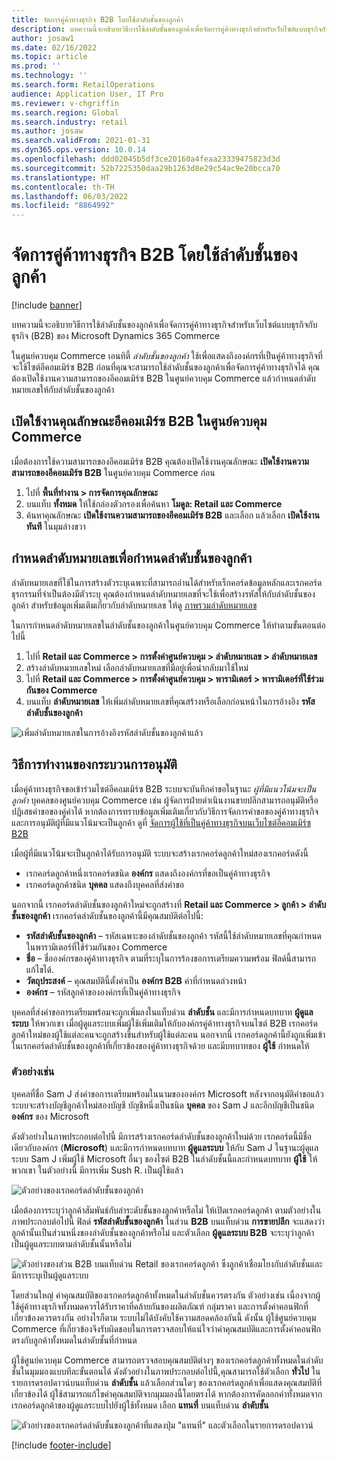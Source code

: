 ```yaml
---
title: จัดการคู่ค้าทางธุรกิจ B2B โดยใช้ลำดับชั้นของลูกค้า
description: บทความนี้จะอธิบายวิธีการใช้ลำดับชั้นของลูกค้าเพื่อจัดการคู่ค้าทางธุรกิจสำหรับเว็บไซต์แบบธุรกิจกับธุรกิจ (B2B) ของ Microsoft Dynamics 365 Commerce
author: josaw1
ms.date: 02/16/2022
ms.topic: article
ms.prod: ''
ms.technology: ''
ms.search.form: RetailOperations
audience: Application User, IT Pro
ms.reviewer: v-chgriffin
ms.search.region: Global
ms.search.industry: retail
ms.author: josaw
ms.search.validFrom: 2021-01-31
ms.dyn365.ops.version: 10.0.14
ms.openlocfilehash: ddd02045b5df3ce20160a4feaa23339475823d3d
ms.sourcegitcommit: 52b7225350daa29b1263d8e29c54ac9e20bcca70
ms.translationtype: HT
ms.contentlocale: th-TH
ms.lasthandoff: 06/03/2022
ms.locfileid: "8864992"
---
```

# <a name="manage-b2b-business-partners-using-customer-hierarchies"></a>จัดการคู่ค้าทางธุรกิจ B2B โดยใช้ลำดับชั้นของลูกค้า

[!include [banner](../../includes/banner.md)]

บทความนี้จะอธิบายวิธีการใช้ลำดับชั้นของลูกค้าเพื่อจัดการคู่ค้าทางธุรกิจสำหรับเว็บไซต์แบบธุรกิจกับธุรกิจ (B2B) ของ Microsoft Dynamics 365 Commerce

ในศูนย์ควบคุม Commerce เอนทิตี้ *ลำดับชั้นของลูกค้า* ใช้เพื่อแสดงถึงองค์กรที่เป็นคู่ค้าทางธุรกิจที่จะใช้ไซต์อีคอมเมิร์ซ B2B ก่อนที่คุณจะสามารถใช้ลำดับชั้นของลูกค้าเพื่อจัดการคู่ค้าทางธุรกิจได้ คุณต้องเปิดใช้งานความสามารถของอีคอมเมิร์ซ B2B ในศูนย์ควบคุม Commerce แล้วกําหนดลำดับหมายเลขให้กับลำดับชั้นของลูกค้า

## <a name="enable-the-b2b-e-commerce-feature-in-commerce-headquarters"></a>เปิดใช้งานคุณลักษณะอีคอมเมิร์ซ B2B ในศูนย์ควบคุม Commerce

เมื่อต้องการใช้ความสามารถของอีคอมเมิร์ซ B2B คุณต้องเปิดใช้งานคุณลักษณะ **เปิดใช้งานความสามารถของอีคอมเมิร์ซ B2B** ในศูนย์ควบคุม Commerce ก่อน

1. ไปที่ **พื้นที่ทำงาน \> การจัดการคุณลักษณะ**
1. บนแท็บ **ทั้งหมด** ให้ใช้กล่องตัวกรองเพื่อค้นหา **โมดูล: Retail และ Commerce**
1. ค้นหาคุณลักษณะ **เปิดใช้งานความสามารถของอีคอมเมิร์ซ B2B** และเลือก แล้วเลือก **เปิดใช้งานทันที** ในมุมล่างขวา

## <a name="define-a-number-sequence-for-the-customer-hierarchy"></a>กําหนดลำดับหมายเลขเพื่อกําหนดลำดับชั้นของลูกค้า

ลำดับหมายเลขที่ใช้ในการสร้างตัวระบุเฉพาะที่สามารถอ่านได้สำหรับเร็กคอร์ดข้อมูลหลักและเรกคอร์ดธุรกรรมที่จำเป็นต้องมีตัวระบุ คุณต้องกําหนดลำดับหมายเลขที่จะใช้เพื่อสร้างรหัสให้กับลำดับชั้นของลูกค้า สำหรับข้อมูลเพิ่มเติมเกี่ยวกับลำดับหมายเลข ให้ดู [ภาพรวมลำดับหมายเลข](/dynamics365/fin-ops-core/fin-ops/organization-administration/number-sequence-overview)

ในการกำหนดลำดับหมายเลขในลำดับชั้นของลูกค้าในศูนย์ควบคุม Commerce ให้ทำตามขั้นตอนต่อไปนี้

1. ไปที่ **Retail และ Commerce \> การตั้งค่าศูนย์ควบคุม \> ลำดับหมายเลข \> ลำดับหมายเลข**
1. สร้างลำดับหมายเลขใหม่ เลือกลำดับหมายเลขที่มีอยู่เพื่อนำกลับมาใช้ใหม่
1. ไปที่ **Retail และ Commerce \> การตั้งค่าศูนย์ควบคุม \> พารามิเตอร์ \> พารามิเตอร์ที่ใช้ร่วมกันของ Commerce**
1. บนแท็บ **ลำดับหมายเลข** ให้เพิ่มลำดับหมายเลขที่คุณสร้างหรือเลือกก่อนหน้าในการอ้างอิง **รหัสลำดับชั้นของลูกค้า**

![เพิ่มลำดับหมายเลขในการอ้างอิงรหัสลำดับชั้นของลูกค้าแล้ว](../media/NumberSequenceCustHierarchy.png)

## <a name="how-the-approval-process-works"></a>วิธีการทำงานของกระบวนการอนุมัติ

เมื่อคู่ค้าทางธุรกิจขอเข้าร่วมไซต์อีคอมเมิร์ซ B2B ระบบจะบันทึกคำขอในฐานะ *ผู้ที่มีแนวโน้มจะเป็นลูกค้า* บุคคลของศูนย์ควบคุม Commerce เช่น ผู้จัดการฝ่ายดำเนินงานขายปลีกสามารถอนุมัติหรือปฏิเสธคำขอของคู่ค่าได้ หากต้องการทราบข้อมูลเพิ่มเติมเกี่ยวกับวิธีการจัดการคำขอของคู่ค้าทางธุรกิจและการอนุมัติผู้ที่มีแนวโน้มจะเป็นลูกค้า ดูที่ [จัดการผู้ใช้ที่เป็นคู่ค้าทางธุรกิจบนเว็บไซต์อีคอมเมิร์ซ B2B](manage-b2b-users.md)

เมื่อผู้ที่มีแนวโน้มจะเป็นลูกค้าได้รับการอนุมัติ ระบบจะสร้างเรกคอร์ดลูกค้าใหม่สองเรกคอร์ดดังนี้

- เรกคอร์ดลูกค้าหนึ่งเรกคอร์ดชนิด **องค์กร** แสดงถึงองค์กรที่ขอเป็นคู่ค้าทางธุรกิจ
- เรกคอร์ดลูกค้าชนิด **บุคคล** แสดงถึงบุคคลที่ส่งคำขอ

นอกจากนี้ เรกคอร์ดลำดับชั้นของลูกค้าใหม่จะถูกสร้างที่ **Retail และ Commerce \> ลูกค้า \> ลำดับชั้นของลูกค้า** เรกคอร์ดลำดับชั้นของลูกค้านี้มีคุณสมบัติต่อไปนี้:

- **รหัสลำดับชั้นของลูกค้า** – รหัสเฉพาะของลำดับชั้นของลูกค้า รหัสนี้ใช้ลำดับหมายเลขที่คุณกําหนดในพารามิเตอร์ที่ใช้ร่วมกันของ Commerce
- **ชื่อ** – ชื่อองค์กรของคู่ค้าทางธุรกิจ ตามที่ระบุในการร้องขอการเตรียมความพร้อม ฟิลด์นี้สามารถแก้ไขได้.
- **วัตถุประสงค์** – คุณสมบัตินี้ตั้งค่าเป็น **องค์กร B2B** ค่าที่กําหนดล่วงหน้า
- **องค์กร** – รหัสลูกค้าขององค์กรที่เป็นคู่ค้าทางธุรกิจ

บุคคลที่ส่งคำขอการเตรียมพร้อมจะถูกเพิ่มลงในแท็บด่วน **ลำดับชั้น** และมีการกำหนดบทบาท **ผู้ดูแลระบบ** ให้พวกเขา เมื่อผู้ดูแลระบบเพิ่มผู้ใช้เพิ่มเติมให้กับองค์กรคู่ค้าทางธุรกิจบนไซต์ B2B เรกคอร์ดลูกค้าใหม่ของผู้ใช้แต่ละคนจะถูกสร้างขึ้นสำหรับผู้ใช้แต่ละคน นอกจากนี้ เรกคอร์ดลูกค้านี้ยังถูกเพิ่มเข้าในเรกคอร์ดลำดับชั้นของลูกค้าที่เกี่ยวข้องของคู่ค้าทางธุรกิจด้วย และมีบทบาทของ **ผู้ใช้** กำหนดให้

### <a name="examples"></a>ตัวอย่างเช่น

บุคคลที่ชื่อ Sam J ส่งคำขอการเตรียมพร้อมในนามขององค์กร Microsoft หลังจากอนุมัติคำขอแล้ว ระบบจะสร้างบัญชีลูกค้าใหม่สองบัญชี บัญชีหนึ่งเป็นชนิด **บุคคล** ของ Sam J และอีกบัญชีเป็นชนิด **องค์กร** ของ Microsoft

ดังตัวอย่างในภาพประกอบต่อไปนี้ มีการสร้างเรกคอร์ดลำดับชั้นของลูกค้าใหม่ด้วย เรกคอร์ดนี้มีชื่อเดียวกับองค์กร (**Microsoft**) และมีการกำหนดบทบาท **ผู้ดูแลระบบ** ให้กับ Sam J ในฐานะผู้ดูแลระบบ Sam J เพิ่มผู้ใช้ Microsoft อื่นๆ ของไซต์ B2B ในลำดับชั้นนี้และกําหนดบทบาท **ผู้ใช้** ให้พวกเขา ในตัวอย่างนี้ มีการเพิ่ม Sush R. เป็นผู้ใช้แล้ว

![ตัวอย่างของเรกคอร์ดลำดับชั้นของลูกค้า](../media/CustomerHierarchy2.png)

เมื่อต้องการระบุว่าลูกค้าสัมพันธ์กับลำระดับชั้นของลูกค้าหรือไม่ ให้เปิดเรกคอร์ดลูกค้า ตามตัวอย่างในภาพประกอบต่อไปนี้ ฟิลด์ **รหัสลำดับชั้นของลูกค้า** ในส่วน **B2B** บนแท็บด่วน **การขายปลีก** จะแสดงว่าลูกค้านั้นเป็นส่วนหนึ่งของลำดับชั้นของลูกค้าหรือไม่ และตัวเลือก **ผู้ดูแลระบบ B2B** จะระบุว่าลูกค้าเป็นผู้ดูแลระบบตามลำดับชั้นนั้นหรือไม่

![ตัวอย่างของส่วน B2B บนแท็บด่วน Retail ของเรกคอร์ดลูกค้า ซึ่งลูกค้าเชื่อมโยงกับลำดับชั้นและมีการระบุเป็นผู้ดูแลระบบ](../media/CustomerHierarchyMapping2.png)

โดยส่วนใหญ่ ค่าคุณสมบัติของเรกคอร์ดลูกค้าทั้งหมดในลำดับชั้นควรตรงกัน ตัวอย่างเช่น เนื่องจากผู้ใช้คู่ค้าทางธุรกิจทั้งหมดควรได้รับราคาที่คล้ายกันของผลิตภัณฑ์ กลุ่มราคา และการตั้งค่าคอนฟิกที่เกี่ยวข้องควรตรงกัน อย่างไรก็ตาม ระบบไม่ได้บังคับใช้ความสอดคล้องกันนี้ ดังนั้น ผู้ใช้ศูนย์ควบคุม Commerce ที่เกี่ยวข้องจึงรับผิดชอบในการตรวจสอบให้แน่ใจว่าค่าคุณสมบัติและการตั้งค่าคอนฟิกตรงกับลูกค้าทั้งหมดในลำดับชั้นที่กําหนด

ผู้ใช้ศูนย์ควบคุม Commerce สามารถตรวจสอบคุณสมบัติต่างๆ ของเรกคอร์ดลูกค้าทั้งหมดในลำดับชั้นในมุมมองแบบทีละขั้นตอนได้ ดังตัวอย่างในภาพประกอบต่อไปนี้,คุณสามารถใช้ตัวเลือก **ทั่วไป** ในรายการดรอปดาวน์บนแท็บด่วน **ลำดับชั้น** แล้วเลือกส่วนใดๆ ของเรกคอร์ดลูกค้าเพื่อแสดงคุณสมบัติที่เกี่ยวข้องได้ ผู้ใช้สามารถแก้ไขค่าคุณสมบัติจากมุมมองนี้โดยตรงได้ หากต้องการคัดลอกค่าทั้งหมดจากเรกคอร์ดลูกค้าของผู้ดูแลระบบไปยังผู้ใช้ทั้งหมด เลือก **แทนที่** บนแท็บด่วน **ลำดับชั้น**

![ตัวอย่างของเรกคอร์ดลำดับชั้นของลูกค้าที่แสดงปุ่ม "แทนที่" และตัวเลือกในรายการดรอปดาวน์](../media/HierarchyDetails2.png)

[!include [footer-include](../../includes/footer-banner.md)]
